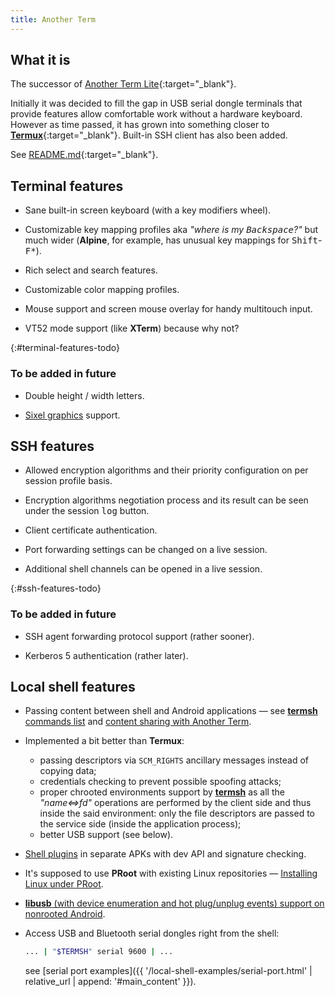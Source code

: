 ```yaml
---
title: Another Term
---
```


## What it is

The successor of [Another Term Lite](https://github.com/green-green-avk/AnotherTermLite){:target="_blank"}.

Initially it was decided to fill the gap in USB serial dongle terminals
that provide features allow comfortable work without a hardware keyboard.
However as time passed, it has grown into something closer to [**Termux**](https://termux.com/){:target="_blank"}.
Built-in SSH client has also been added.

See [README.md](https://github.com/green-green-avk/AnotherTerm/blob/master/README.md){:target="_blank"}.


## Terminal features

* Sane built-in screen keyboard (with a key modifiers wheel).

* Customizable key mapping profiles aka *"where is my <kbd>Backspace</kbd>?"* but much wider
  (**Alpine**, for example, has unusual key mappings for <kbd>Shift</kbd>-<kbd>F*</kbd>).

* Rich select and search features.

* Customizable color mapping profiles.

* Mouse support and screen mouse overlay for handy multitouch input.

* VT52 mode support (like **XTerm**) because why not?

{:#terminal-features-todo}
### To be added in future

* Double height / width letters.

* [Sixel graphics](https://en.wikipedia.org/wiki/Sixel) support.


## SSH features

* Allowed encryption algorithms and their priority configuration on per session profile basis.

* Encryption algorithms negotiation process and its result can be seen under the session <kbd>log</kbd> button.

* Client certificate authentication.

* Port forwarding settings can be changed on a live session.

* Additional shell channels can be opened in a live session.

{:#ssh-features-todo}
### To be added in future

* SSH&nbsp;agent forwarding protocol support (rather sooner).

* Kerberos&nbsp;5 authentication (rather later).


## Local shell features

* Passing content between shell and Android applications — see [**termsh** commands list](local-shell-utility.html#main_content)
  and [content sharing with Another Term](local-shell-share-input.html#main_content).

* Implemented a bit better than **Termux**:
  * passing descriptors via `SCM_RIGHTS` ancillary messages instead of copying data;
  * credentials checking to prevent possible spoofing attacks;
  * proper chrooted environments support by [**termsh**](local-shell-utility.html#main_content)
    as all the *"name&lt;=&gt;fd"* operations are performed by the client side
    and thus inside the said environment: only the file descriptors are passed to the service side
    (inside the application process);
  * better USB support (see below).

* [Shell plugins](local-shell-plugins.html#main_content) in separate APKs with dev API and signature checking.

* It's supposed to use **PRoot** with existing Linux repositories — [Installing Linux under PRoot](installing-linux-under-proot.html#main_content).

* [**libusb** (with device enumeration and hot plug/unplug events) support on nonrooted Android](installing-libusb-for-nonrooted-android.html#main_content).

* Access USB and Bluetooth serial dongles right from the shell:
  ```sh
  ... | "$TERMSH" serial 9600 | ...
  ```
  see [serial port examples]({{ '/local-shell-examples/serial-port.html' | relative_url | append: '#main_content' }}).
